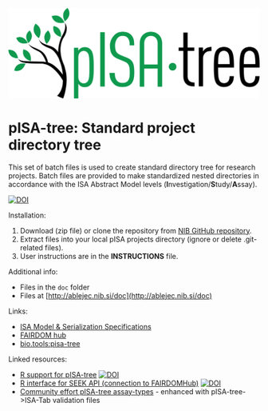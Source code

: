 ![image](PISATREE.png)

# pISA-tree: Standard project directory tree<br/>


This set of batch files is used to create standard directory tree for research projects. 
Batch files are provided to make standardized nested directories in accordance with the ISA Abstract Model levels (**I**nvestigation/**S**tudy/**A**ssay).

[![DOI](https://zenodo.org/badge/DOI/10.5281/zenodo.6602088.svg)](https://doi.org/10.5281/zenodo.6602088)

Installation:

1. Download (zip file) or clone the repository from [NIB GitHub repository](https://github.com/NIB-SI/pISA/archive/projects.zip).
2. Extract files into your local pISA projects directory (ignore or delete .git-related files).
3. User instructions are in the **INSTRUCTIONS** file.

Additional info:  
* Files in the `doc` folder  
* Files at [http://ablejec.nib.si/doc](http://ablejec.nib.si/doc)  

Links:  
* [ISA Model & Serialization   Specifications](https://isa-tools.org/format/specification.html)
* [FAIRDOM hub](https://seek.sysmo-db.org/)  
* [bio.tools:pisa-tree](https://bio.tools/pisa-tree)


Linked resources:
* [R support for pISA-tree](https://github.com/NIB-SI/pisar) [![DOI](https://zenodo.org/badge/DOI/10.5281/zenodo.5721249.svg)](https://doi.org/10.5281/zenodo.5721249)
* [R interface for SEEK API (connection to FAIRDOMHub)](https://github.com/NIB-SI/seekr) [![DOI](https://zenodo.org/badge/DOI/10.5281/zenodo.5710285.svg)](https://doi.org/10.5281/zenodo.5710285)
* [Community effort pISA-tree assay-types](https://github.com/NIB-SI/pISA-tree-assay-types) - enhanced with pISA-tree->ISA-Tab validation files
